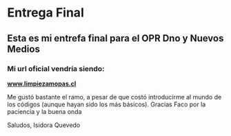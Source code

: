# Entrega Final
## Esta es mi entrefa final para el OPR Dno y Nuevos Medios ##
### Mi url oficial vendría siendo: ###
**www.limpiezamopas.cl**

Me gustó bastante el ramo, a pesar de que costó introducirme al mundo de los códigos (aunque hayan sido los más básicos). Gracias Faco por la paciencia y la buena onda

Saludos, 
Isidora Quevedo



